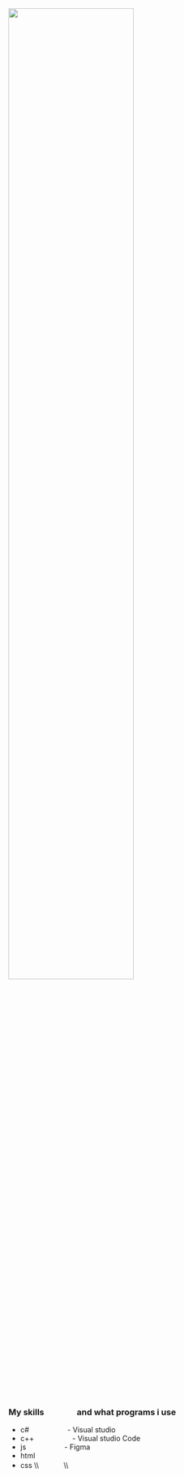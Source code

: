 <img src="https://cdnb.artstation.com/p/assets/images/images/035/019/793/original/tima-baish-wellcum.gif?1613903332" width="70%">

### My skills &#8195; &#8195; &#8195; and what programs i use
- c# &#8195; &#8195; &#8195; &#8195; - Visual studio
- c++ &#8195; &#8195; &#8195; &#8195; - Visual studio Code
- js &#8195; &#8195; &#8195; &#8195; - Figma
- html
- css
\\\  ᅠ     　\\\

&#8195; &#8195; &#8195; &#8195; &#8195; &#8195; &#8195; &#8195; &#8195; &#8195; &#8195; &#8195; 





